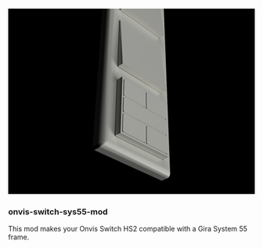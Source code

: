 ![header](docs/header.png)

### onvis-switch-sys55-mod

This mod makes your Onvis Switch HS2 compatible with a Gira System 55 frame.

